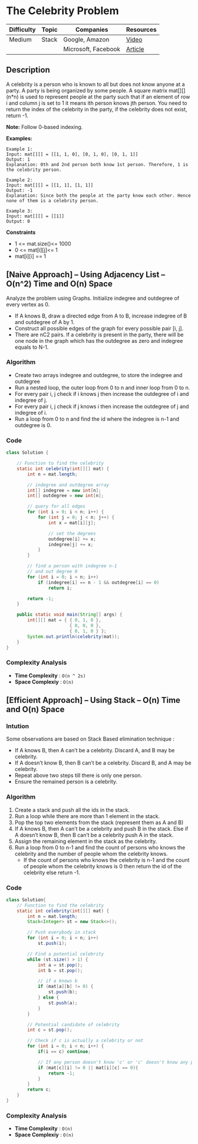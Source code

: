 # The Celebrity Problem

| Difficulty | Topic        | Companies           | Resources   |
| ---------- | ------------ | ------------------- | ----------- |
| Medium     | Stack        | Google, Amazon      | [Video](https://youtu.be/OZPmEA_8FM8?si=hRLSK7MHW8H2Dz7D)   |
|            |              | Microsoft, Facebook | [Article](https://www.geeksforgeeks.org/the-celebrity-problem/) |

## Description
A celebrity is a person who is known to all but does not know anyone at a party. A party is being organized by some people. A square matrix mat[][] (n*n) is used to represent people at the party such that if an element of row i and column j is set to 1 it means ith person knows jth person. You need to return the index of the celebrity in the party, if the celebrity does not exist, return -1.

**Note:** Follow 0-based indexing.

**Examples:**

```
Example 1:
Input: mat[][] = [[1, 1, 0], [0, 1, 0], [0, 1, 1]]
Output: 1
Explanation: 0th and 2nd person both know 1st person. Therefore, 1 is the celebrity person.

Example 2:
Input: mat[][] = [[1, 1], [1, 1]]
Output: -1
Explanation: Since both the people at the party know each other. Hence none of them is a celebrity person.

Example 3:
Input: mat[][] = [[1]]
Output: 0
```

**Constraints**

- 1 <= mat.size()<= 1000
- 0 <= mat[i][j]<= 1
- mat[i][i] == 1


## [Naive Approach] – Using Adjacency List – O(n^2) Time and O(n) Space
Analyze the problem using Graphs. Initialize indegree and outdegree of every vertex as 0. 

* If A knows B, draw a directed edge from A to B, increase indegree of B and outdegree of A by 1. 
* Construct all possible edges of the graph for every possible pair [i, j]. 
* There are nC2 pairs. If a celebrity is present in the party, there will be one node in the graph which has the outdegree as zero and indegree equals to N-1. 

### Algorithm
- Create two arrays indegree and outdegree, to store the indegree and outdegree
- Run a nested loop, the outer loop from 0 to n and inner loop from 0 to n.
- For every pair i, j check if i knows j then increase the outdegree of i and indegree of j.
- For every pair i, j check if j knows i then increase the outdegree of j and indegree of i.
- Run a loop from 0 to n and find the id where the indegree is n-1 and outdegree is 0.

### Code
```java
class Solution {

    // Function to find the celebrity
    static int celebrity(int[][] mat) {
        int n = mat.length;

        // indegree and outdegree array
        int[] indegree = new int[n];
        int[] outdegree = new int[n];

        // query for all edges
        for (int i = 0; i < n; i++) {
            for (int j = 0; j < n; j++) {
                int x = mat[i][j];

                // set the degrees
                outdegree[i] += x;
                indegree[j] += x;
            }
        }

        // find a person with indegree n-1
        // and out degree 0
        for (int i = 0; i < n; i++)
            if (indegree[i] == n - 1 && outdegree[i] == 0)
                return i;

        return -1;
    }

    public static void main(String[] args) {
        int[][] mat = { { 0, 1, 0 },
                        { 0, 0, 0 },
                        { 0, 1, 0 } };
        System.out.println(celebrity(mat));
    }
}
```

### Complexity Analysis
- **Time Complexity** : `O(n ^ 2s)`
- **Space Complexiy** : `O(n)`



## [Efficient Approach] – Using Stack – O(n) Time and O(n) Space

### Intution
Some observations are based on Stack Based elimination technique :

* If A knows B, then A can’t be a celebrity. Discard A, and B may be celebrity.
* If A doesn’t know B, then B can’t be a celebrity. Discard B, and A may be celebrity.
* Repeat above two steps till there is only one person.
* Ensure the remained person is a celebrity. 

### Algorithm
1. Create a stack and push all the ids in the stack.
2. Run a loop while there are more than 1 element in the stack.
3. Pop the top two elements from the stack (represent them as A and B)
4. If A knows B, then A can’t be a celebrity and push B in the stack. Else if A doesn’t know B, then B can’t be a celebrity push A in the stack.
5. Assign the remaining element in the stack as the celebrity.
6. Run a loop from 0 to n-1 and find the count of persons who knows the celebrity and the number of people whom the celebrity knows.
    * If the count of persons who knows the celebrity is n-1 and the count of people whom the celebrity knows is 0 then return the id of the    celebrity else return -1.
  
### Code
```java
class Solution{
    // Function to find the celebrity
    static int celebrity(int[][] mat) {
        int n = mat.length;
        Stack<Integer> st = new Stack<>();

        // Push everybody in stack
        for (int i = 0; i < n; i++)
            st.push(i);

        // Find a potential celebrity
        while (st.size() > 1) {
            int a = st.pop();
            int b = st.pop();

            // if a knows b
            if (mat[a][b] != 0) {
                st.push(b);
            } else {
                st.push(a);
            }
        }

        // Potential candidate of celebrity
        int c = st.pop();

        // Check if c is actually a celebrity or not
        for (int i = 0; i < n; i++) {
            if(i == c) continue;

            // If any person doesn't know 'c' or 'c' doesn't know any person, return -1
            if (mat[c][i] != 0 || mat[i][c] == 0){
                return -1;
            }  
        }
        return c;
    }
}
```
### Complexity Analysis
- **Time Complexity** : `O(n)`
- **Space Complexiy** : `O(n)`

